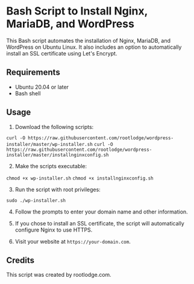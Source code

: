 # Bash Script to Install Nginx, MariaDB, and WordPress

This Bash script automates the installation of Nginx, MariaDB, and WordPress on Ubuntu Linux. It also includes an option to automatically install an SSL certificate using Let's Encrypt.

## Requirements

- Ubuntu 20.04 or later
- Bash shell

## Usage

1. Download the following scripts:

```curl -O https://raw.githubusercontent.com/rootlodge/wordpress-installer/master/wp-installer.sh```
```curl -O https://raw.githubusercontent.com/rootlodge/wordpress-installer/master/installnginxconfig.sh```


2. Make the scripts executable:

```chmod +x wp-installer.sh```
```chmod +x installnginxconfig.sh```

3. Run the script with root privileges:

```sudo ./wp-installer.sh```

4. Follow the prompts to enter your domain name and other information.

5. If you chose to install an SSL certificate, the script will automatically configure Nginx to use HTTPS.

6. Visit your website at `https://your-domain.com`.

## Credits

This script was created by rootlodge.com.
